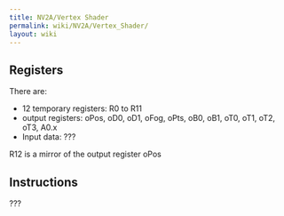 ```yaml
---
title: NV2A/Vertex Shader
permalink: wiki/NV2A/Vertex_Shader/
layout: wiki
---
```


Registers
---------

There are:

-   12 temporary registers: R0 to R11
-   output registers: oPos, oD0, oD1, oFog, oPts, oB0, oB1, oT0, oT1,
    oT2, oT3, A0.x
-   Input data: ???

R12 is a mirror of the output register oPos

Instructions
------------

???
